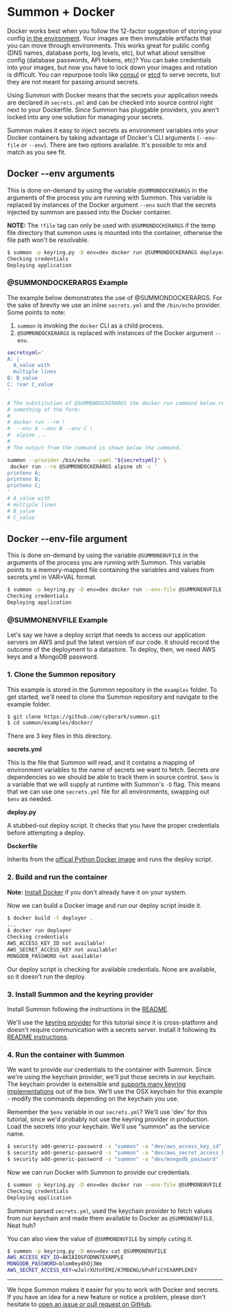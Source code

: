 # Summon + Docker

Docker works best when you follow the 12-factor suggestion of storing your
config [in the environment](http://12factor.net/config). Your images are then
immutable artifacts that you can move through environments. This works great for
public config (DNS names, database ports, log levels, etc), but what
about sensitive config (database passwords, API tokens, etc)? You can bake
credentials into your images, but now you have to lock down your images and
rotation is difficult. You can repurpose tools like [consul](https://www.consul.io/)
or [etcd](https://coreos.com/etcd/) to serve secrets, but they are not meant for
passing around secrets.

Using Summon with Docker means that the secrets your application needs are declared
in `secrets.yml` and can be checked into source control right next to your Dockerfile.
Since Summon has pluggable providers, you aren't locked into any one solution for
managing your secrets.

Summon makes it easy to inject secrets as environment variables into your Docker
containers by taking advantage of Docker's CLI arguments (`--env-file` or `--env`). There are two options available. It's possible to mix and match as you see fit.

## Docker --env arguments

This is done on-demand by using the variable `@SUMMONDOCKERARGS` in the arguments of the
 process you are running with Summon. This variable is replaced by instances of the
 Docker argument `--env` such that the secrets injected by summon are
 passed into the Docker container.

**NOTE:** The `!file` tag can only be used with `@SUMMONDOCKERARGS` if the temp file directory that summon uses is mounted into the container, otherwise the file path won't be resolvable.

```bash
$ summon -p keyring.py -D env=dev docker run @SUMMONDOCKERARGS deployer
Checking credentials
Deploying application
```

### @SUMMONDOCKERARGS Example

The example below demonstrates the use of @SUMMONDOCKERARGS. For the sake of brevity
we use an inline `secrets.yml` and the `/bin/echo` provider. Some points to note:

1. `summon` is invoking the `docker` CLI as a child process.
2. `@SUMMONDOCKERARGS` is replaced with instances of the Docker argument `--env`.

```bash
secretsyml='
A: |-
  A_value with
  multiple lines
B: B_value
C: !var C_value
'

# The substitution of @SUMMONDOCKERARGS the docker run command below results in
# something of the form:
#
# docker run --rm \
#  --env A --env B --env C \
#  alpine ...
#
# The output from the command is shown below the command.

summon --provider /bin/echo --yaml "${secretsyml}" \
 docker run --rm @SUMMONDOCKERARGS alpine sh -c '
printenv A;
printenv B;
printenv C;
'
# A_value with
# multiple lines
# B_value
# C_value
```
## Docker --env-file argument
This is done on-demand by using the variable `@SUMMONENVFILE` in the arguments of the process
you are running with Summon. This variable points to a memory-mapped file containing
the variables and values from secrets.yml in VAR=VAL format.

```sh
$ summon -p keyring.py -D env=dev docker run --env-file @SUMMONENVFILE deployer
Checking credentials
Deploying application
```

### @SUMMONENVFILE Example

Let's say we have a deploy script that needs to access our application servers on
AWS and pull the latest version of our code. It should record the outcome of the
deployment to a datastore. To deploy, then, we need AWS keys and a MongoDB password.

### 1. Clone the Summon repository

This example is stored in the Summon repository in the `examples` folder. To get
started, we'll need to clone the Summon repository and navigate to the example folder.

```sh
$ git clone https://github.com/cyberark/summon.git
$ cd summon/examples/docker/
```

There are 3 key files in this directory.

**secrets.yml**

This is the file that Summon will read, and it contains a mapping of environment
variables to the name of secrets we want to fetch. Secrets *are* dependencies so
we should be able to track them in source control. `$env` is a variable that we
will supply at runtime with Summon's `-D` flag. This means that we can use one
`secrets.yml` file for all environments, swapping out `$env` as needed.

<script src="http://gist-it.appspot.com/github/cyberark/summon/blob/master/examples/docker/secrets.yml"></script>

**deploy.py**

A stubbed-out deploy script. It checks that you have the proper credentials
before attempting a deploy.

<script src="http://gist-it.appspot.com/github/cyberark/summon/blob/master/examples/docker/deploy.py"></script>

**Dockerfile**

Inherits from the [offical Python Docker image](https://registry.hub.docker.com/_/python/)
and runs the deploy script.

<script src="http://gist-it.appspot.com/github/cyberark/summon/blob/master/examples/docker/Dockerfile"></script>

### 2. Build and run the container

**Note:** [Install Docker](https://docs.docker.com/get-docker/) if you don't already
have it on your system.

Now we can build a Docker image and run our deploy script inside it.

```sh
$ docker build -t deployer .
...
$ docker run deployer
Checking credentials
AWS_ACCESS_KEY_ID not available!
AWS_SECRET_ACCESS_KEY not available!
MONGODB_PASSWORD not available!
```

Our deploy script is checking for available credentials. None are available, so it
doesn't run the deploy.

### 3. Install Summon and the keyring provider

Install Summon following the instructions in the [README](https://github.com/cyberark/summon/#install).

We'll use the [keyring provider](https://github.com/conjurinc/summon-keyring) for
this tutorial since it is cross-platform and doesn't require communication with a
secrets server. Install it following its [README instructions](https://github.com/cyberark/summon-keyring/#install).

### 4. Run the container with Summon

We want to provide our credentials to the container with Summon. Since we're using
the keychain provider, we'll put those secrets in our keychain. The keychain provider
is extensible and [supports many keyring implementations](https://pypi.org/project/keyring/)
out of the box. We'll use the OSX keychain for this example - modify the commands
depending on the keychain you use.

Remember the `$env` variable in our `secrets.yml`? We'll use 'dev' for this tutorial,
since we'd probably not use the keyring provider in production. Load the secrets into
your keychain. We'll use "summon" as the service name.

```sh
$ security add-generic-password -s "summon" -a "dev/aws_access_key_id" -w "AKIAIOSFODNN7EXAMPLE"
$ security add-generic-password -s "summon" -a "dev/aws_secret_access_key" -w "wJalrXUtnFEMI/K7MDENG/bPxRfiCYEXAMPLEKEY"
$ security add-generic-password -s "summon" -a "dev/mongodb_password" -w "blom0ey4hOj3We"
```

Now we can run Docker with Summon to provide our credentials.

```sh
$ summon -p keyring.py -D env=dev docker run --env-file @SUMMONENVFILE deployer
Checking credentials
Deploying application
```

Summon parsed `secrets.yml`, used the keychain provider to fetch values from our
keychain and made them available to Docker as `@SUMMONENVFILE`. Neat huh?

You can also view the value of `@SUMMONENVFILE` by simply `cat`ing it.

```sh
$ summon -p keyring.py -D env=dev cat @SUMMONENVFILE
AWS_ACCESS_KEY_ID=AKIAIOSFODNN7EXAMPLE
MONGODB_PASSWORD=blom0ey4hOj3We
AWS_SECRET_ACCESS_KEY=wJalrXUtnFEMI/K7MDENG/bPxRfiCYEXAMPLEKEY
```

---

We hope Summon makes it easier for you to work with Docker and secrets. If you have
an idea for a new feature or notice a problem, please don't hesitate to
[open an issue or pull request on GitHub](https://github.com/cyberark/summon).
